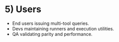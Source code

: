 # 5) Users

- End users issuing multi-tool queries.
- Devs maintaining runners and execution utilities.
- QA validating parity and performance.
